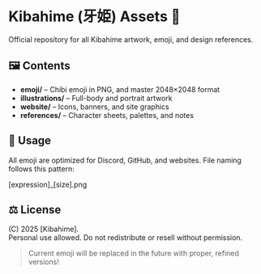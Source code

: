 # Kibahime (牙姫) Assets 🖤

Official repository for all Kibahime artwork, emoji, and design references.

## 🖼️ Contents
- **emoji/** – Chibi emoji in PNG, and master 2048×2048 format
- **illustrations/** – Full-body and portrait artwork
- **website/** – Icons, banners, and site graphics
- **references/** – Character sheets, palettes, and notes

## 💬 Usage
All emoji are optimized for Discord, GitHub, and websites.
File naming follows this pattern:

[expression]_[size].png


## ⚖️ License
(C) 2025 [Kibahime].  
Personal use allowed. Do not redistribute or resell without permission.

> Current emoji will be replaced in the future with proper, refined versions!
